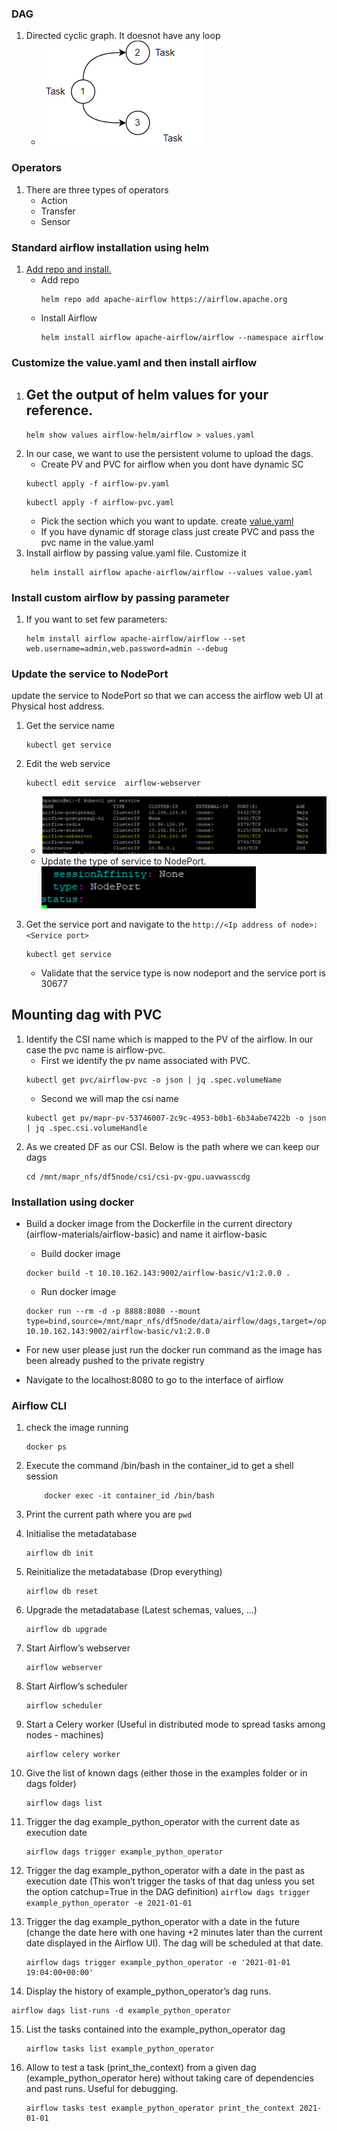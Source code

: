 



### DAG
1. Directed cyclic graph. It doesnot have any loop 
   - ![](dag'.png)  


### Operators
1. There are three types of operators
    - Action
    - Transfer
    - Sensor


### Standard airflow installation using helm
1. [Add repo and install.](https://artifacthub.io/packages/helm/airflow-helm/airflow)
    - Add repo
        ```
        helm repo add apache-airflow https://airflow.apache.org
        ```
    -  Install Airflow
        ```
        helm install airflow apache-airflow/airflow --namespace airflow
        ```
### Customize the value.yaml and then  install airflow
1. Get the output of helm values for your reference.
    - 
    ```
    helm show values airflow-helm/airflow > values.yaml
    ```
2. In our case, we want to use the persistent volume to upload the dags.
    - Create PV and PVC for airflow when you dont have dynamic SC
    ```
    kubectl apply -f airflow-pv.yaml
    ```
    ```
    kubectl apply -f airflow-pvc.yaml
    ```
    - Pick the section which you want to update. create [value.yaml](value.yaml)
    - If you have dynamic df storage class just create PVC and pass the pvc name in the value.yaml
3. Install airflow by passing value.yaml file. Customize it 
    ```
     helm install airflow apache-airflow/airflow --values value.yaml
     ```
### Install custom airflow by passing parameter

1. If you want to set few parameters:
    ```
    helm install airflow apache-airflow/airflow --set web.username=admin,web.password=admin --debug
    ```
### Update the service to NodePort
update the service to NodePort so that we can access the airflow web UI at Physical host address.
1. Get the service name
    ```
    kubectl get service
    ```
2. Edit the web service
    ```
    kubectl edit service  airflow-webserver 
    ```
    - ![](servicename.png)  
    - Update the type of service to NodePort.
    ![](nodeport.png)  

6. Get the service port and navigate to the `http://<Ip address of node>:<Service port>`
    ```
    kubectl get service
    ```
    - Validate that the service type is now nodeport and the  service port is 30677
    

## Mounting dag with PVC
1. Identify the CSI name which is mapped to the PV of the airflow. In our case the pvc name is airflow-pvc. 
    - First we identify the pv name associated with PVC. 
    ```
    kubectl get pvc/airflow-pvc -o json | jq .spec.volumeName
    ```
    - Second we will map the csi name
    ```
    kubectl get pv/mapr-pv-53746007-2c9c-4953-b0b1-6b34abe7422b -o json | jq .spec.csi.volumeHandle
    ```
2. As we created DF as our CSI. Below is the path where we can keep our dags
    ```
    cd /mnt/mapr_nfs/df5node/csi/csi-pv-gpu.uavwasscdg
    ```
### Installation using docker

* Build a docker image from the Dockerfile in the current directory (airflow-materials/airflow-basic)  and name it airflow-basic
    -   Build docker image 
    ```
    docker build -t 10.10.162.143:9002/airflow-basic/v1:2.0.0 .
    ```
    - Run docker image
    ```
    docker run --rm -d -p 8888:8080 --mount type=bind,source=/mnt/mapr_nfs/df5node/data/airflow/dags,target=/opt/airflow/dags  10.10.162.143:9002/airflow-basic/v1:2.0.0
    ```

* For new user please just run the docker run command as the image has been already pushed to the private registry

* Navigate to the localhost:8080 to go to the interface of airflow
### Airflow CLI

1. check the image running
    ```
    docker ps
    ```

2. Execute the command /bin/bash in the container_id to get a shell session
    ```
        docker exec -it container_id /bin/bash
    ```

3.  Print the current path where you are
`pwd`

4. Initialise the metadatabase
    ```
    airflow db init
    ```

5. Reinitialize the metadatabase (Drop everything)
    ```
    airflow db reset
    ```
6. Upgrade the metadatabase (Latest schemas, values, ...)
    ```
    airflow db upgrade
    ```
7. Start Airflow’s webserver
    ```
    airflow webserver
    ```
8. Start Airflow’s scheduler
    ```
    airflow scheduler
    ```
9. Start a Celery worker (Useful in distributed mode to spread tasks among nodes - machines)
    ```
    airflow celery worker
    ``` 
10. Give the list of known dags (either those in the examples folder or in dags folder)

    ```
    airflow dags list
    ``` 

11. Trigger the dag example_python_operator with the current date as execution date
    ```
    airflow dags trigger example_python_operator
    ```
12.  Trigger the dag example_python_operator with a date in the past as execution date (This won’t trigger the tasks of that dag unless you set the option catchup=True in the DAG definition)
    ```
    airflow dags trigger example_python_operator -e 2021-01-01
    ```
13. Trigger the dag example_python_operator with a date in the future (change the date here with one having +2 minutes later than the current date displayed in the Airflow UI). The dag will be scheduled at that date.
    ```
    airflow dags trigger example_python_operator -e '2021-01-01 19:04:00+00:00'
    ```

14.  Display the history of example_python_operator’s dag runs.
```
airflow dags list-runs -d example_python_operator
```
15. List the tasks contained into the example_python_operator dag
    ```
    airflow tasks list example_python_operator
    ```

16. Allow to test a task (print_the_context) from a given dag (example_python_operator here) without taking care of dependencies and past runs. Useful for debugging.
    ```
    airflow tasks test example_python_operator print_the_context 2021-01-01
    ```

